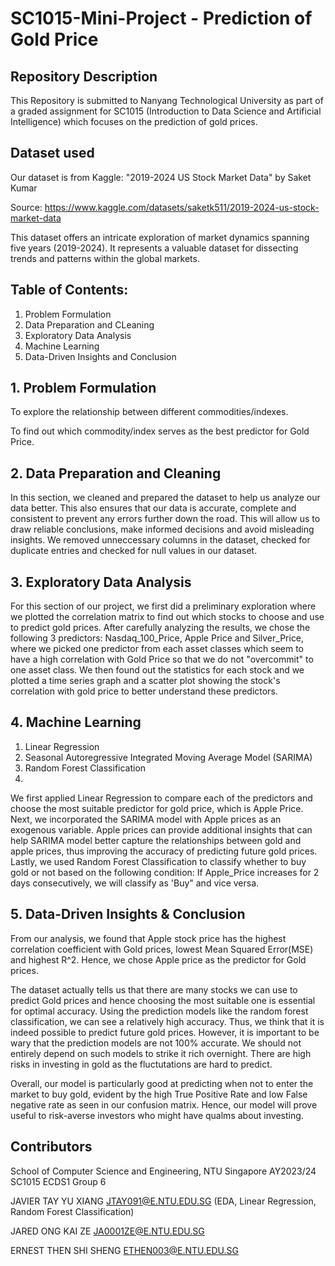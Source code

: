 # SC1015-Mini-Project - Prediction of Gold Price
## Repository Description
This Repository is submitted to Nanyang Technological University as part of a graded assignment for SC1015 (Introduction to Data Science and Artificial Intelligence) which focuses on the prediction of gold prices.
## Dataset used
Our dataset is from Kaggle: "2019-2024 US Stock Market Data" by Saket Kumar

Source: https://www.kaggle.com/datasets/saketk511/2019-2024-us-stock-market-data

This dataset offers an intricate exploration of market dynamics spanning five years (2019-2024). It represents a valuable dataset for dissecting trends and patterns within the global markets.

## Table of Contents:
  1. Problem Formulation
  2. Data Preparation and CLeaning
  3. Exploratory Data Analysis
  4. Machine Learning
  5. Data-Driven Insights and Conclusion

## 1. Problem Formulation
To explore the relationship between different commodities/indexes.

To find out which commodity/index serves as the best predictor for Gold Price.
   
## 2. Data Preparation and Cleaning
In this section, we cleaned and prepared the dataset to help us analyze our data better. This also ensures that our data is accurate, complete and consistent to prevent any errors further down the road. This will allow us to draw reliable conclusions, make informed decisions and avoid misleading insights. We removed unneccessary columns in the dataset, checked for duplicate entries and checked for null values in our dataset.

## 3. Exploratory Data Analysis
For this section of our project, we first did a preliminary exploration where we plotted the correlation matrix to find out which stocks to choose and use to predict gold prices. After carefully analyzing the results, we chose the following 3 predictors: Nasdaq_100_Price, Apple Price and Silver_Price, where we picked one predictor from each asset classes which seem to have a high correlation with Gold Price so that we do not "overcommit" to one asset class.  We then found out the statistics for each stock and we plotted a time series graph and a scatter plot showing the stock's correlation with gold price to better understand these predictors.

## 4. Machine Learning  
   1. Linear Regression
   2. Seasonal Autoregressive Integrated Moving Average Model (SARIMA)
   3. Random Forest Classification
   4. 
We first applied Linear Regression to compare each of the predictors and choose the most suitable predictor for gold price, which is Apple Price. Next, we incorporated the SARIMA model with Apple prices as an exogenous variable. Apple prices can provide additional insights that can help SARIMA model better capture the relationships between gold and apple prices, thus improving the accuracy of predicting future gold prices. Lastly, we used Random Forest Classification to classify whether to buy gold or not based on the following condition: If Apple_Price increases for 2 days consecutively, we will classify as 'Buy" and vice versa.

## 5. Data-Driven Insights & Conclusion
From our analysis, we found that Apple stock price has the highest correlation coefficient with Gold prices, lowest Mean Squared Error(MSE) and highest R^2. Hence, we chose Apple price as the predictor for Gold prices. 

The dataset actually tells us that there are many stocks we can use to predict Gold prices and hence choosing the most suitable one is essential for optimal accuracy. Using the prediction models like the random forest classification, we can see a relatively high accuracy. Thus, we think that it is indeed possible to predict future gold prices. However, it is important to be wary that the prediction models are not 100% accurate. We should not entirely depend on such models to strike it rich overnight. There are high risks in investing in gold as the fluctutations are hard to predict.

Overall, our model is particularly good at predicting when not to enter the market to buy gold, evident by the high True Positive Rate and low False negative rate as seen in our confusion matrix. Hence, our model will prove useful to risk-averse investors who might have qualms about investing.

## Contributors
School of Computer Science and Engineering, NTU Singapore
AY2023/24 SC1015 ECDS1 Group 6

JAVIER TAY YU XIANG JTAY091@E.NTU.EDU.SG (EDA, Linear Regression, Random Forest Classification)

JARED ONG KAI ZE JA0001ZE@E.NTU.EDU.SG

ERNEST THEN SHI SHENG ETHEN003@E.NTU.EDU.SG
